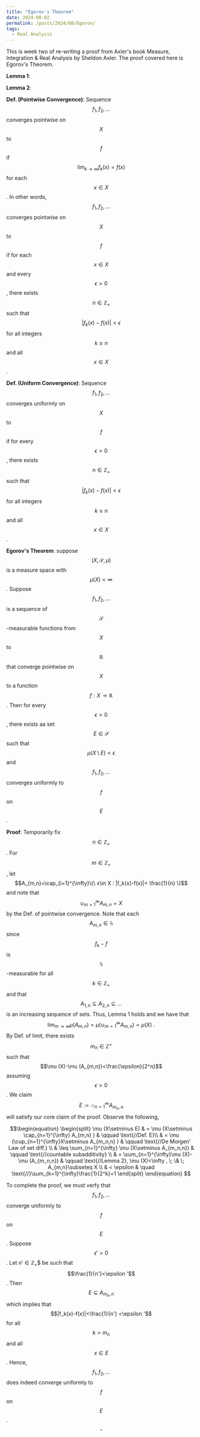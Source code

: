 ```yaml
---
title: "Egorov's Theorem"
date: 2024-08-02
permalink: /posts/2024/08/Egorov/
tags:
  - Real Analysis
---
```


This is week two of re-writing a proof from Axler's book Measure, Integration & Real Analysis by Sheldon Axler. The proof covered here is Egorov's Theorem. 

**Lemma 1**: 

**Lemma 2**: 

**Def. (Pointwise Convergence)**: Sequence 
$$f_1,f_2,\dots $$ converges pointwise on $$X$$ to $$f$$ if $$\lim_{k\to\infty}f_{k}(x)=f(x)$$ for each $$x\in X$$. In other words, $$ f_1,f_2,\dots $$ converges pointwise on $$X$$ to $$f$$ if for each $$x\in X$$ and every $$\epsilon >0$$, there exists 
$$n\in\mathbb{Z}_+$$ such that 
$$\vert f_{k}(x)-f(x)\vert < \epsilon $$ for all integers $$k\geq n$$ and all $$x\in X$$. 

**Def. (Uniform Convergence)**: Sequence 
$$f_1,f_2,\dots $$ converges uniformly on $$X$$ to $$f$$ if for every 
$$ \epsilon >0 $$, there exists 
$$n\in\mathbb{Z}_{+}$$ such that 
$$ \vert f_k (x)-f(x)\vert  <\epsilon  $$ 
for all integers $$k\geq n$$ and all $$x\in X$$. 

**Egorov's Theorem**: suppose $$(X,\mathcal{S},\mu )$$ is a measure space with $$\mu (X)<\infty $$. Suppose $$f_1,f_2,\dots $$ is a sequence 
of $$\mathcal{S}$$-measurable functions from $$X$$ to $$\mathbb{R}$$ that converge pointwise on $$X$$ to a function $$f:X\to\mathbb{R}$$. 
Then for every $$\epsilon > 0 $$, there exists aa set $$E\in\mathcal{S}$$ such that $$\mu (X\setminus E)<\epsilon$$ and $$f_1,f_2,\dots $$ converges
uniformly to $$f$$ on $$E$$. 

**Proof**: 
Temporarily fix $$n\in\mathbb{Z}_{+}$$.
For $$m\in\mathbb{Z}_{+}$$, let $$A_{m,n}=\cap_{i=1}^{\infty}\{\ x\in X : |f_k(x)-f(x)|< \frac{1}{n} \}$$ and note that
$$\cup_{m=1}^{\infty}A_{m,n}=X$$ by the Def. of pointwise convergence.
Note that each $$A_{m,n}\in\mathbb{S}$$ since 
$$f_k-f$$ is 
$$\mathbb{S}$$-measurable 
for all $$k\in\mathbb{Z}_{+}$$ and that 
$$A_{1,n}\subseteq A_{2,n}\subseteq \dots $$ is an increasing sequence of sets. 
Thus, Lemma 1 holds and we have that 
$$ \lim_{m\to\infty}\mu (A_{m,n})=\mu (\cup^{\infty}_{m=1}A_{m,n})=\mu (X)~.$$
By Def. of limit, there exists $$m_n\in\mathbb{Z}^{+}$$ such that 
$$\mu (X)-\mu (A_{m,n})<\frac{\epsilon}{2^n}$$ assuming $$\epsilon >0 $$.
We claim $$E:= \cap_{n=1}^{\infty}A_{m_n,n}$$ will satisfy our core claim of the proof.
Observe the following, 

$$\begin{equation}
\begin{split}
\mu (X\setminus E) & = \mu (X\setminus \cap_{n=1}^{\infty} A_{m,n} ) & \qquad \text{//Def. E}\\
 & = \mu (\cup_{n=1}^{\infty}X\setminus A_{m_n,n} ) & \qquad \text{//De Morgen' Law of set diff.} \\
 & \leq \sum_{n=1}^{\infty} \mu (X\setminus A_{m_n,n}) & \qquad \text{//countable subadditivity} \\
 & = \sum_{n=1}^{\infty}\mu (X)-\mu (A_{m_n,n}) & \qquad \text{//Lemma 2}, \mu (X)<\infty , \; \& \; A_{m,n}\subseteq X \\
 & < \epsilon & \quad \text{//}\sum_{k=1}^{\infty}\frac{1}{2^k}=1
\end{split}
\end{equation}
$$

To complete the proof, we must verfy that $$f_1,f_2,\dots $$ converge uniformly to $$f$$ on $$E$$.
Suppose $$\epsilon ' >0$$.
Let $n'\in\mathbb{Z}_{+}$$ be such that 
$$\frac{1}{n'}<\epsilon '$$.
Then $$E\subseteq A_{m_n,n}$$ which implies that 
$$|f_k(x)-f(x)|<\frac{1}{n'} <\epsilon '$$ for all $$k>m_n$$ and all $$x\in E$$.
Hence, $$f_1,f_2,\dots $$ does indeed converge uniformly to $$f$$ on $$E$$. $$\square$$
